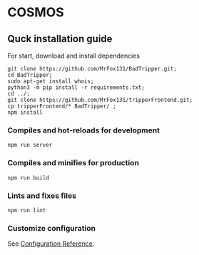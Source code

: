 # COSMOS
## Quck installation guide
For start, download and install dependencies
```
git clone https://github.com/MrFox131/BadTripper.git;
cd BadTripper;
sudo apt-get install whois;
python3 -m pip install -r requirements.txt;
cd ../;
git clone https://github.com/MrFox131/tripperFrontend.git;
cp tripperFrontend/* BadTripper/ ;
npm install
```  
### Compiles and hot-reloads for development
```
npm run server
```

### Compiles and minifies for production
```
npm run build
```

### Lints and fixes files
```
npm run lint
```

### Customize configuration
See [Configuration Reference](https://cli.vuejs.org/config/).
